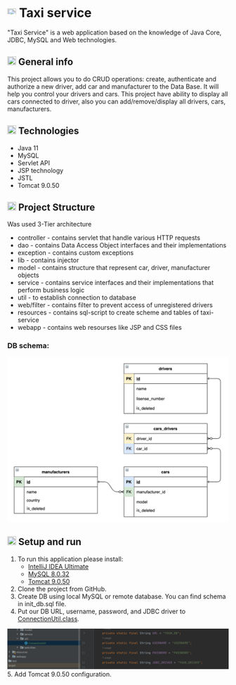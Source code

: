 ﻿
 

# <img height="20" src="https://github.githubassets.com/images/icons/emoji/unicode/1f696.png?v8" width="20"/> **Taxi service**

"Taxi Service" is a web application based on the knowledge of Java Core, JDBC, MySQL and Web technologies.

## <img height="20" src="https://github.githubassets.com/images/icons/emoji/unicode/2139.png?v8" width="20"/> **General info**

This project allows you to do CRUD operations: create, 
authenticate and authorize a new driver, 
add car and manufacturer to the Data Base.
It will help you control your drivers and cars.
This project have ability to display all cars connected 
to driver, also you can add/remove/display all drivers, cars, manufacturers.

## <img height="20" src="https://github.githubassets.com/images/icons/emoji/unicode/1f9d1-1f4bb.png?v8" width="20"/> **Technologies**

* Java 11
* MySQL
* Servlet API
* JSP technology
* JSTL
* Tomcat 9.0.50

## <img height="20" src="https://github.githubassets.com/images/icons/emoji/unicode/1f4c2.png?v8" width="20"/> **Project Structure**
Was used 3-Tier architecture
* controller - contains servlet that handle various HTTP requests
* dao - contains Data Access Object interfaces and their implementations
* exception - contains custom exceptions
* lib - contains injector
* model - contains structure that represent car, driver, manufacturer objects
* service - contains service interfaces and their implementations that perform business logic
* util - to establish connection to database
* web/filter - contains filter to prevent access of unregistered drivers
* resources - contains sql-script to create scheme and tables of taxi-service
* webapp - contains web resourses like JSP and CSS files

### **DB schema:**

![img_1.png](docs/images/img_1.png)

## <img height="20" src="https://github.githubassets.com/images/icons/emoji/unicode/2699.png?v8" width="20"/> **Setup and run**

1. To run this application please install:
   * [IntelliJ IDEA Ultimate](https://www.jetbrains.com/lp/intellij-frameworks/)
   * [MySQL 8.0.32](https://www.softportal.com/software-65-mysql.html)
   * [Tomcat 9.0.50](https://archive.apache.org/dist/tomcat/tomcat-9/v9.0.50/bin/)
2. Clone the project from GitHub.
3. Create DB using local MySQL or remote database. You can find schema in init_db.sql file.
4. Put our DB URL, username, password, and JDBC driver to [ConnectionUtil.class](https://github.com/sanya-1xx8/taxi-service/blob/main/src/main/java/taxi/util/ConnectionUtil.java).

![img_2.png](docs/images/img_2.png)
5. Add Tomcat 9.0.50 configuration.